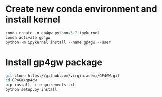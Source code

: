 # Create new conda environment and install kernel
```python
conda create -n gp4gw python=3.7 ipykernel
conda activate gp4gw
python -m ipykernel install --name gp4gw --user
```
# Install gp4gw package
```bash
git clone https://github.com/virginiademi/GP4GW.git
cd GP4GW/gp4gw
pip install -r requirements.txt
python setup.py install
```
